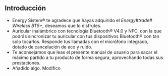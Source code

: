 ## Introducción

* Energy Sistem® te agradece que hayas adquirido el *Energy#trade# Wireless BT5+*, deseamos que lo disfrutes.
* Auricular inalámbrico con tecnología Bluetooth® V4.0 y NFC, con la que podrás sincronizar tu auricular con tus dispositivos Bluetooth® con tan solo tocarlos. Responde tus llamadas con el micrófono integrado, dotado de cancelación de eco y ruido.
* Te aconsejamos que leas el presente manual de usuario para sacar el máximo partido a tu producto de forma segura, aprovechando todas sus prestaciones. 
* Añadido algo. Modifico
